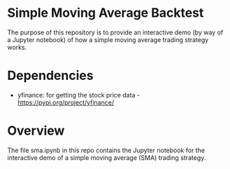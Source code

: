 # Simple Moving Average Backtest

The purpose of this repository is to provide an interactive demo (by way of a Jupyter notebook) of how a simple moving average trading strategy works.

# Dependencies

* yfinance: for getting the stock price data - https://pypi.org/project/yfinance/

# Overview

The file sma.ipynb in this repo contains the Jupyter notebook for the interactive demo of a simple moving average (SMA) trading strategy.